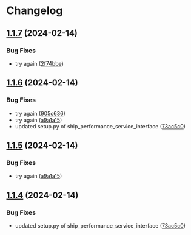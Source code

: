 # Changelog

## [1.1.7](https://github.com/SINTEF/shipdesignlab/compare/ship_performance_service_interface-v1.1.6...ship_performance_service_interface-v1.1.7) (2024-02-14)


### Bug Fixes

* try again ([2f74bbe](https://github.com/SINTEF/shipdesignlab/commit/2f74bbefe3db177d83f9a8ae2f8d070fc263e740))

## [1.1.6](https://github.com/SINTEF/shipdesignlab/compare/ship_performance_service_interface-v1.1.5...ship_performance_service_interface-v1.1.6) (2024-02-14)


### Bug Fixes

* try again ([905c636](https://github.com/SINTEF/shipdesignlab/commit/905c636b22e821c483b1902221e8ab975bb42796))
* try again ([a9a1a15](https://github.com/SINTEF/shipdesignlab/commit/a9a1a157a3826a846776ecf5d117ea2dae44f3ad))
* updated setup.py of ship_performance_service_interface ([73ac5c0](https://github.com/SINTEF/shipdesignlab/commit/73ac5c094c5e708f76002fa1a560e031195e2de9))

## [1.1.5](https://github.com/SINTEF/shipdesignlab/compare/v1.1.4...v1.1.5) (2024-02-14)


### Bug Fixes

* try again ([a9a1a15](https://github.com/SINTEF/shipdesignlab/commit/a9a1a157a3826a846776ecf5d117ea2dae44f3ad))

## [1.1.4](https://github.com/SINTEF/shipdesignlab/compare/v1.1.3...v1.1.4) (2024-02-14)


### Bug Fixes

* updated setup.py of ship_performance_service_interface ([73ac5c0](https://github.com/SINTEF/shipdesignlab/commit/73ac5c094c5e708f76002fa1a560e031195e2de9))
